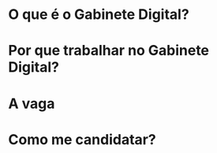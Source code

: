 # O que é o Gabinete Digital?

# Por que trabalhar no Gabinete Digital?

# A vaga

# Como me candidatar?
